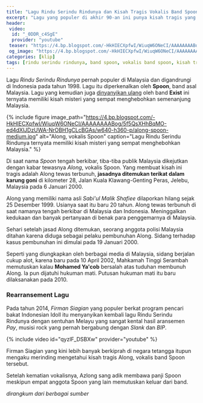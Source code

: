 ```yaml
---
title: "Lagu Rindu Serindu Rindunya dan Kisah Tragis Vokalis Band Spoon"
excerpt: "Lagu yang populer di akhir 90-an ini punya kisah tragis yang tidak diketahui anak jaman now: Misteri pembunuhan vokalis band Spoon"
header:
 video:
  id: "_0DDR_c4SgE"
  provider: "youtube"
 teaser: "https://4.bp.blogspot.com/-HkHIECXpfwI/WiuqW6ONeCI/AAAAAAAABog/5f5QsXHhBqMO-ed4dXlJDzUWA-NrOBH1gCLcBGAs/w360-h200-p-o/along-spoon-thumb.jpg"
 og_image: "https://4.bp.blogspot.com/-HkHIECXpfwI/WiuqW6ONeCI/AAAAAAAABog/5f5QsXHhBqMO-ed4dXlJDzUWA-NrOBH1gCLcBGAs/w1400-h800-p-o/along-spoon-big.jpg"
categories: [klip]
tags: [rindu serindu rindunya, band spoon, vokalis band spoon, kisah tragis along spoon]
---
```

Lagu _Rindu Serindu Rindunya_ pernah populer di Malaysia dan digandrungi di Indonesia pada tahun 1998. Lagu itu diperkenalkan oleh **Spoon**, band asal Malaysia. Lagu yang kemudian juga [dinyanyikan ulang](https://www.youtube.com/watch?v=lUz0HBChMeA) oleh band **Exist** ini ternyata memiliki kisah misteri yang sempat menghebohkan semenanjung Malaysia.

{% include figure image_path="https://4.bp.blogspot.com/-HkHIECXpfwI/WiuqW6ONeCI/AAAAAAAABog/5f5QsXHhBqMO-ed4dXlJDzUWA-NrOBH1gCLcBGAs/w640-h360-p/along-spoon-medium.jpg" alt="Along, vokalis Spoon" caption="Lagu Rindu Serindu Rindunya ternyata memiliki kisah misteri yang sempat menghebohkan Malaysia." %}

Di saat nama _Spoon_ tengah berkibar, tiba-tiba publik Malaysia dikejutkan dengan kabar tewasnya _Along_, vokalis Spoon. Yang membuat kisah ini tragis adalah Along tewas terbunuh, **jasadnya ditemukan terikat dalam karung goni** di kilometer 28, Jalan Kuala Klawang-Genting Peras, Jelebu, Malaysia pada 6 Januari 2000.

Along yang memiliki nama asli _Sabi'ul Malik Shafiee_ dilaporkan hilang sejak 25 Desember 1999. Usianya saat itu baru 20 tahun. Along tewas terbunuh di saat namanya tengah berkibar di Malaysia dan Indonesia. ‎Meninggalkan kedukaan dan banyak pertanyaan di benak para penggemarnya di Malaysia.

Sehari setelah jasad Along ditemukan, seorang anggota polisi Malaysia ditahan karena diduga sebagai pelaku pembunuhan Along. Sidang terhadap kasus pembunuhan ini dimulai pada 19 Januari 2000. 

Seperti yang diungkapkan oleh berbagai media di Malaysia, sidang berjalan cukup alot, karena baru pada 10 April 2002, Mahkamah Tinggi Serambah memutuskan kalau **Mohamed Ya'cob** bersalah atas tuduhan membunuh Along. Ia pun dijatuhi hukuman mati. Putusan hukuman mati itu baru dilaksanakan pada 2010.

### Rearransement Lagu

Pada tahun 2014, _Firman Siagian_ yang populer berkat program pencari bakat Indonesian Idoll itu  menyanyikan kembali lagu Rindu Serindu Rindunya dengan sentuhan Melayu yang sangat kental hasil aransemen _Pay_, musisi rock yang pernah bergabung dengan _Slank_ dan _BIP_.

{% include video id="qyzlF_DSBXw" provider="youtube" %}

Firman Siagian yang kini lebih banyak berkiprah di negara tetangga itupun mengaku merinding mengetahui kisah tragis Along, vokalis band Spoon tersebut.

Setelah kematian vokalisnya, Azlong sang adik membawa panji Spoon meskipun empat anggota Spoon yang lain memutuskan keluar dari band.

_dirangkum dari berbagai sumber_
